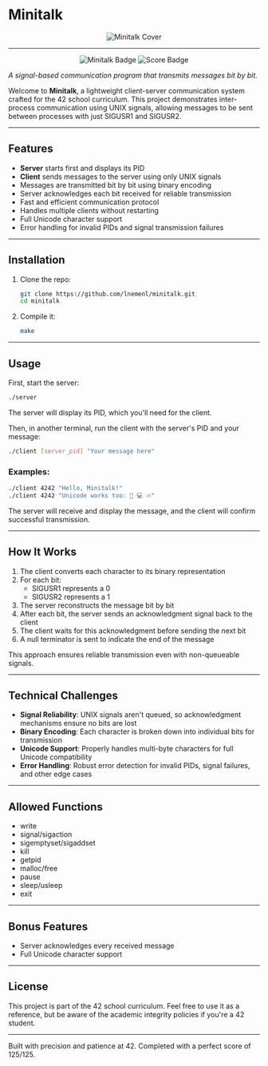 
# Minitalk
<p align="center">
  <img src="https://raw.githubusercontent.com/ayogun/42-project-badges/refs/heads/main/covers/cover-minitalk-bonus.png" alt="Minitalk Cover">
</p>

---

<p align="center">
  <img src="https://raw.githubusercontent.com/ayogun/42-project-badges/refs/heads/main/badges/minitalkm.png" alt="Minitalk Badge">
  <img src="https://img.shields.io/badge/Score-125%2F125-brightgreen" alt="Score Badge">
</p>

*A signal-based communication program that transmits messages bit by bit.*

Welcome to **Minitalk**, a lightweight client-server communication system crafted for the 42 school curriculum. This project demonstrates inter-process communication using UNIX signals, allowing messages to be sent between processes with just SIGUSR1 and SIGUSR2.

---

## Features
- **Server** starts first and displays its PID
- **Client** sends messages to the server using only UNIX signals
- Messages are transmitted bit by bit using binary encoding
- Server acknowledges each bit received for reliable transmission
- Fast and efficient communication protocol
- Handles multiple clients without restarting
- Full Unicode character support
- Error handling for invalid PIDs and signal transmission failures

---

## Installation
1. Clone the repo:
   ```bash
   git clone https://github.com/lnemenl/minitalk.git
   cd minitalk
   ```
2. Compile it:
   ```bash
   make
   ```

---

## Usage
First, start the server:
```bash
./server
```

The server will display its PID, which you'll need for the client.

Then, in another terminal, run the client with the server's PID and your message:
```bash
./client [server_pid] "Your message here"
```

### Examples:
```bash
./client 4242 "Hello, Minitalk!"
./client 4242 "Unicode works too: 🚀 💻 🔥"
```

The server will receive and display the message, and the client will confirm successful transmission.

---

## How It Works
1. The client converts each character to its binary representation
2. For each bit:
   - SIGUSR1 represents a 0
   - SIGUSR2 represents a 1
3. The server reconstructs the message bit by bit
4. After each bit, the server sends an acknowledgment signal back to the client
5. The client waits for this acknowledgment before sending the next bit
6. A null terminator is sent to indicate the end of the message

This approach ensures reliable transmission even with non-queueable signals.

---

## Technical Challenges
- **Signal Reliability**: UNIX signals aren't queued, so acknowledgment mechanisms ensure no bits are lost
- **Binary Encoding**: Each character is broken down into individual bits for transmission
- **Unicode Support**: Properly handles multi-byte characters for full Unicode compatibility
- **Error Handling**: Robust error detection for invalid PIDs, signal failures, and other edge cases

---

## Allowed Functions
- write
- signal/sigaction
- sigemptyset/sigaddset
- kill
- getpid
- malloc/free
- pause
- sleep/usleep
- exit

---

## Bonus Features
- Server acknowledges every received message
- Full Unicode character support

---

## License
This project is part of the 42 school curriculum. Feel free to use it as a reference, but be aware of the academic integrity policies if you're a 42 student.

---

Built with precision and patience at 42. Completed with a perfect score of 125/125.
